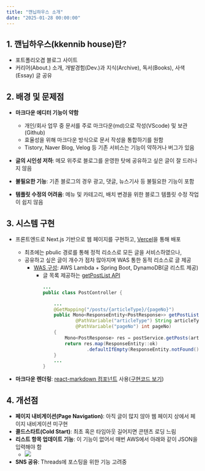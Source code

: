 ```yaml
---
title: "깬닙하우스 소개"
date: "2025-01-28 00:00:00"
---
```


## 1. 깬닙하우스(kkennib house)란?
- 포트폴리오겸 블로그 사이트
- 커리어(About.) 소개, 개발경험(Dev.)과 지식(Archive), 독서(Books), 사색(Essay) 글 공유

## 2. 배경 및 문제점

- **마크다운 에디터 기능이 약함**
  - 개인/회사 업무 중 문서를 주로 마크다운(md)으로 작성(VScode) 및 보관(Github)
  - 효율성을 위해 마크다운 방식으로 문서 작성을 통합하기를 원함
  - Tistory, Naver Blog, Velog 등 기존 서비스는 기능이 약하거나 버그가 있음

- **글의 시인성 저하**: 메모 위주로 블로그를 운영한 탓에 공유하고 싶은 글이 잘 드러나지 않음

- **불필요한 기능**: 기존 블로그의 경우 광고, 댓글, 뉴스기사 등 불필요한 기능이 포함

- **템플릿 수정의 어려움**: 메뉴 및 카테고리, 배치 변경을 위한 블로그 템플릿 수정 작업이 쉽지 않음

## 3. 시스템 구현
- 프론트엔드로 Next.js 기반으로 웹 페이지를 구현하고, [Vercel](https://namu.wiki/w/Vercel)을 통해 배포
    - 최초에는 pbulic 경로를 통해 정적 리소스로 모든 글을 서비스하였으나, 
    - 공유하고 싶은 글이 개수가 점차 많아지며 WAS 통한 동적 리소스로 글 제공
      - <a href='https://house.kkennib.net/post/archive/archive-8' target='_blank'>WAS 구성</a>: AWS Lambda + Spring Boot, DynamoDB(글 리스트 제공)
        - 글 목록 제공하는 [getPostList API](https://github.com/cerulean85/kkennibhouse-back/blob/main/src/main/java/net/kkennib/house/controllers/PostController.java)
            ```java
            ...
            public class PostController {

                ...
                @GetMapping("/posts/{articleType}/{pageNo}")
                public Mono<ResponseEntity<PostResponse>> getPostList(
                        @PathVariable("articleType") String articleType,
                        @PathVariable("pageNo") int pageNo)
                {
                    Mono<PostResponse> res = postService.getPosts(articleType, pageNo);
                    return res.map(ResponseEntity::ok)
                            .defaultIfEmpty(ResponseEntity.notFound().build());
                }
                ...
            }

            ```

- **마크다운 렌더링**: [react-markdown 컴포넌트](https://github.com/remarkjs/react-markdown) 사용([구현코드 보기](https://github.com/cerulean85/kkennibhouse/blob/main/app/post/%5Bcategory%5D/%5Bslug%5D/page.tsx))


## 4. 개선점
- **페이지 내비게이션(Page Navigation)**: 아직 글이 많지 않아 웹 페이지 상에서 페이지 내비게이션 미구현
- **콜드스타트(Cold Start)**: 최초 혹은 타임아웃 길어지면 콘텐츠 로딩 느림
- **리스트 항목 업데이트 기능**: 이 기능이 없어서 매번 AWS에서 아래와 같이 JSON을 입력해야 함
  - <img src='/images/dev/dev-12-1.png'>
- **SNS 공유**: Threads에 포스팅을 위한 기능 고려중 